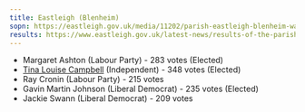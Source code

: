 ```yaml
---
title: Eastleigh (Blenheim)
sopn: https://eastleigh.gov.uk/media/11202/parish-eastleigh-blenheim-ward.pdf
results: https://www.eastleigh.gov.uk/latest-news/results-of-the-parish-council-elections-5-may-2022
---
```


- Margaret Ashton (Labour Party) - 283 votes (Elected)
- [Tina Louise Campbell](https://whocanivotefor.co.uk/person/26135/tina-campbell) (Independent) - 348 votes (Elected)
- Ray Cronin (Labour Party) - 215 votes
- Gavin Martin Johnson (Liberal Democrat) - 235 votes (Elected)
- Jackie Swann (Liberal Democrat) - 209 votes

